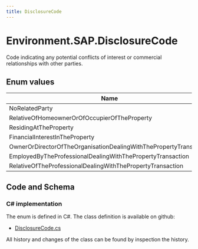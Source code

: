 ```yaml
---
title: DisclosureCode
---
```


# Environment.SAP.DisclosureCode

Code indicating any potential conflicts of interest or commercial relationships with other parties.

## Enum values

| Name            | Description                                                    |
|-----------------|----------------------------------------------------------------|
| NoRelatedParty |  -  |
| RelativeOfHomeownerOrOfOccupierOfTheProperty |  -  |
| ResidingAtTheProperty |  -  |
| FinancialInterestInTheProperty |  -  |
| OwnerOrDirectorOfTheOrganisationDealingWithThePropertyTransaction |  -  |
| EmployedByTheProfessionalDealingWithThePropertyTransaction |  -  |
| RelativeOfTheProfessionalDealingWithThePropertyTransaction |  -  |


## Code and Schema

### C# implementation

The enum is defined in C#. The class definition is available on github:

- [DisclosureCode.cs](https://github.com/BHoM/SAP_Toolkit/blob/develop/SAP_oM/Enums/DisclosureCode.cs)

All history and changes of the class can be found by inspection the history.
